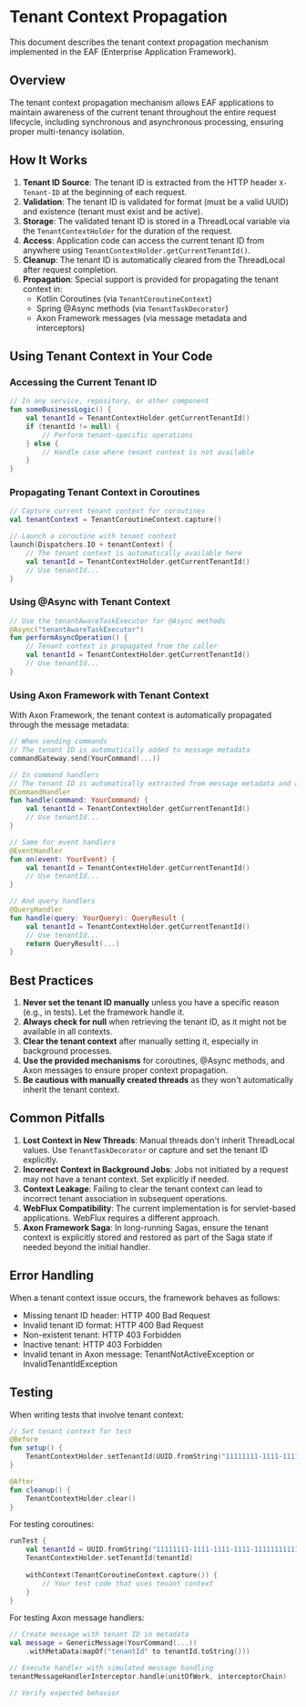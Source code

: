 # Tenant Context Propagation

This document describes the tenant context propagation mechanism implemented in the EAF (Enterprise Application Framework).

## Overview

The tenant context propagation mechanism allows EAF applications to maintain awareness of the current tenant throughout the entire request lifecycle, including synchronous and asynchronous processing, ensuring proper multi-tenancy isolation.

## How It Works

1. **Tenant ID Source**: The tenant ID is extracted from the HTTP header `X-Tenant-ID` at the beginning of each request.
2. **Validation**: The tenant ID is validated for format (must be a valid UUID) and existence (tenant must exist and be active).
3. **Storage**: The validated tenant ID is stored in a ThreadLocal variable via the `TenantContextHolder` for the duration of the request.
4. **Access**: Application code can access the current tenant ID from anywhere using `TenantContextHolder.getCurrentTenantId()`.
5. **Cleanup**: The tenant ID is automatically cleared from the ThreadLocal after request completion.
6. **Propagation**: Special support is provided for propagating the tenant context in:
   - Kotlin Coroutines (via `TenantCoroutineContext`)
   - Spring @Async methods (via `TenantTaskDecorator`)
   - Axon Framework messages (via message metadata and interceptors)

## Using Tenant Context in Your Code

### Accessing the Current Tenant ID

```kotlin
// In any service, repository, or other component
fun someBusinessLogic() {
    val tenantId = TenantContextHolder.getCurrentTenantId()
    if (tenantId != null) {
        // Perform tenant-specific operations
    } else {
        // Handle case where tenant context is not available
    }
}
```

### Propagating Tenant Context in Coroutines

```kotlin
// Capture current tenant context for coroutines
val tenantContext = TenantCoroutineContext.capture()

// Launch a coroutine with tenant context
launch(Dispatchers.IO + tenantContext) {
    // The tenant context is automatically available here
    val tenantId = TenantContextHolder.getCurrentTenantId()
    // Use tenantId...
}
```

### Using @Async with Tenant Context

```kotlin
// Use the tenantAwareTaskExecutor for @Async methods
@Async("tenantAwareTaskExecutor")
fun performAsyncOperation() {
    // Tenant context is propagated from the caller
    val tenantId = TenantContextHolder.getCurrentTenantId()
    // Use tenantId...
}
```

### Using Axon Framework with Tenant Context

With Axon Framework, the tenant context is automatically propagated through the message metadata:

```kotlin
// When sending commands
// The tenant ID is automatically added to message metadata
commandGateway.send(YourCommand(...))

// In command handlers
// The tenant ID is automatically extracted from message metadata and available in TenantContextHolder
@CommandHandler
fun handle(command: YourCommand) {
    val tenantId = TenantContextHolder.getCurrentTenantId()
    // Use tenantId...
}

// Same for event handlers
@EventHandler
fun on(event: YourEvent) {
    val tenantId = TenantContextHolder.getCurrentTenantId()
    // Use tenantId...
}

// And query handlers
@QueryHandler
fun handle(query: YourQuery): QueryResult {
    val tenantId = TenantContextHolder.getCurrentTenantId()
    // Use tenantId...
    return QueryResult(...)
}
```

## Best Practices

1. **Never set the tenant ID manually** unless you have a specific reason (e.g., in tests). Let the framework handle it.
2. **Always check for null** when retrieving the tenant ID, as it might not be available in all contexts.
3. **Clear the tenant context** after manually setting it, especially in background processes.
4. **Use the provided mechanisms** for coroutines, @Async methods, and Axon messages to ensure proper context propagation.
5. **Be cautious with manually created threads** as they won't automatically inherit the tenant context.

## Common Pitfalls

1. **Lost Context in New Threads**: Manual threads don't inherit ThreadLocal values. Use `TenantTaskDecorator` or capture and set the tenant ID explicitly.
2. **Incorrect Context in Background Jobs**: Jobs not initiated by a request may not have a tenant context. Set explicitly if needed.
3. **Context Leakage**: Failing to clear the tenant context can lead to incorrect tenant association in subsequent operations.
4. **WebFlux Compatibility**: The current implementation is for servlet-based applications. WebFlux requires a different approach.
5. **Axon Framework Saga**: In long-running Sagas, ensure the tenant context is explicitly stored and restored as part of the Saga state if needed beyond the initial handler.

## Error Handling

When a tenant context issue occurs, the framework behaves as follows:

- Missing tenant ID header: HTTP 400 Bad Request
- Invalid tenant ID format: HTTP 400 Bad Request
- Non-existent tenant: HTTP 403 Forbidden
- Inactive tenant: HTTP 403 Forbidden
- Invalid tenant in Axon message: TenantNotActiveException or InvalidTenantIdException

## Testing

When writing tests that involve tenant context:

```kotlin
// Set tenant context for test
@Before
fun setup() {
    TenantContextHolder.setTenantId(UUID.fromString("11111111-1111-1111-1111-111111111111"))
}

@After
fun cleanup() {
    TenantContextHolder.clear()
}
```

For testing coroutines:

```kotlin
runTest {
    val tenantId = UUID.fromString("11111111-1111-1111-1111-111111111111")
    TenantContextHolder.setTenantId(tenantId)
    
    withContext(TenantCoroutineContext.capture()) {
        // Your test code that uses tenant context
    }
}
```

For testing Axon message handlers:

```kotlin
// Create message with tenant ID in metadata
val message = GenericMessage(YourCommand(...))
    .withMetaData(mapOf("tenantId" to tenantId.toString()))

// Execute handler with simulated message handling
tenantMessageHandlerInterceptor.handle(unitOfWork, interceptorChain)

// Verify expected behavior
```
